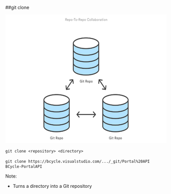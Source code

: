 ##git clone

<img src="img/git-repo-to-repo.svg" height="400" />

```
git clone <repository> <directory>

git clone https://bcycle.visualstudio.com/.../_git/Portal%20API BCycle-PortalAPI
```

Note:
+ Turns a directory into a Git repository
    